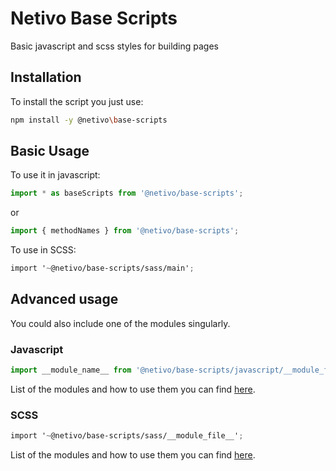 # Netivo Base Scripts

Basic javascript and scss styles for building pages

## Installation

To install the script you just use:
```bash
npm install -y @netivo\base-scripts
```

## Basic Usage

To use it in javascript:

```javascript
import * as baseScripts from '@netivo/base-scripts';
```

or 

```javascript
import { methodNames } from '@netivo/base-scripts';
```

To use in SCSS:

```scss
import '~@netivo/base-scripts/sass/main';
```

## Advanced usage 

You could also include one of the modules singularly.

### Javascript

```javascript
import __module_name__ from '@netivo/base-scripts/javascript/__module_file__';
```

List of the modules and how to use them you can find [here](https://github.com/netivo/base-scripts/documentation/javascript.md "Documentation for javascript").

### SCSS

```scss
import '~@netivo/base-scripts/sass/__module_file__';
```

List of the modules and how to use them you can find [here](https://github.com/netivo/base-scripts/documentation/scss.md "Documentation for scss").